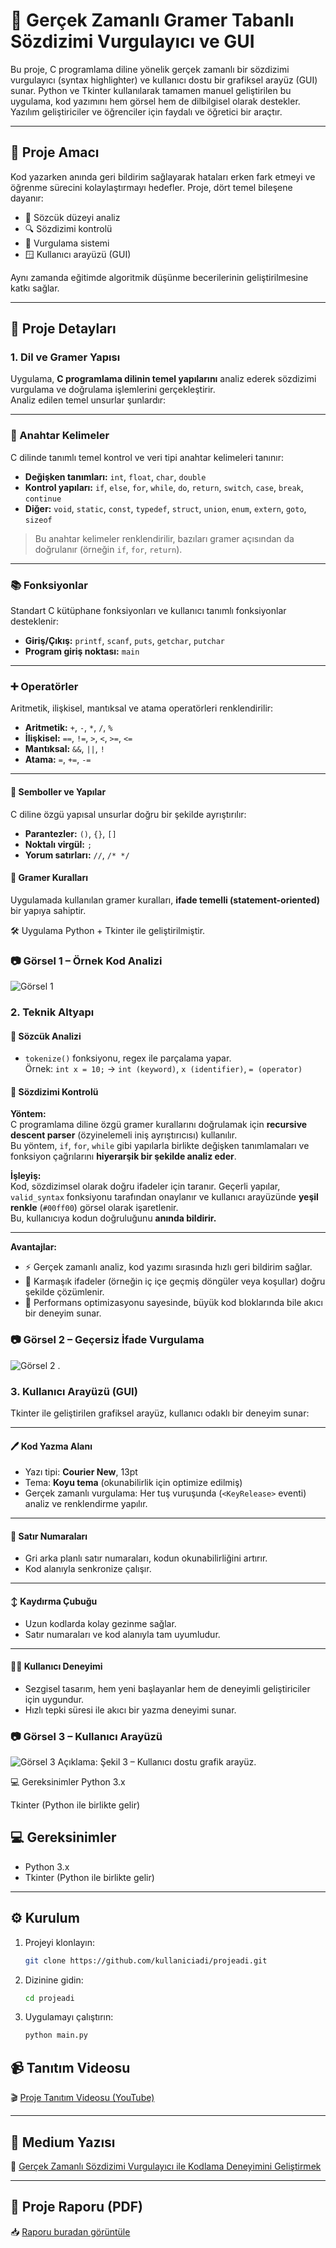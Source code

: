 # 🧠 Gerçek Zamanlı Gramer Tabanlı Sözdizimi Vurgulayıcı ve GUI

Bu proje, C programlama diline yönelik gerçek zamanlı bir sözdizimi vurgulayıcı (syntax highlighter) ve kullanıcı dostu bir grafiksel arayüz (GUI) sunar. Python ve Tkinter kullanılarak tamamen manuel geliştirilen bu uygulama, kod yazımını hem görsel hem de dilbilgisel olarak destekler. Yazılım geliştiriciler ve öğrenciler için faydalı ve öğretici bir araçtır.

---

## 🎯 Proje Amacı

Kod yazarken anında geri bildirim sağlayarak hataları erken fark etmeyi ve öğrenme sürecini kolaylaştırmayı hedefler. Proje, dört temel bileşene dayanır:

- 🧩 Sözcük düzeyi analiz
- 🔍 Sözdizimi kontrolü
- 🎨 Vurgulama sistemi
- 🪟 Kullanıcı arayüzü (GUI)

Aynı zamanda eğitimde algoritmik düşünme becerilerinin geliştirilmesine katkı sağlar.

---

## 🔧 Proje Detayları

### 1. Dil ve Gramer Yapısı

Uygulama, **C programlama dilinin temel yapılarını** analiz ederek sözdizimi vurgulama ve doğrulama işlemlerini gerçekleştirir.  
Analiz edilen temel unsurlar şunlardır:

---
### 🧩 Anahtar Kelimeler

C dilinde tanımlı temel kontrol ve veri tipi anahtar kelimeleri tanınır:

- **Değişken tanımları:** `int`, `float`, `char`, `double`
- **Kontrol yapıları:** `if`, `else`, `for`, `while`, `do`, `return`, `switch`, `case`, `break`, `continue`
- **Diğer:** `void`, `static`, `const`, `typedef`, `struct`, `union`, `enum`, `extern`, `goto`, `sizeof`

> Bu anahtar kelimeler renklendirilir, bazıları gramer açısından da doğrulanır (örneğin `if`, `for`, `return`).

---

### 📚 Fonksiyonlar

Standart C kütüphane fonksiyonları ve kullanıcı tanımlı fonksiyonlar desteklenir:

- **Giriş/Çıkış:** `printf`, `scanf`, `puts`, `getchar`, `putchar`
- **Program giriş noktası:** `main`


---

### ➕ Operatörler

Aritmetik, ilişkisel, mantıksal ve atama operatörleri renklendirilir:

- **Aritmetik:** `+`, `-`, `*`, `/`, `%`
- **İlişkisel:** `==`, `!=`, `>`, `<`, `>=`, `<=`
- **Mantıksal:** `&&`, `||`, `!`
- **Atama:** `=`, `+=`, `-=`

---

#### 🧱 Semboller ve Yapılar

C diline özgü yapısal unsurlar doğru bir şekilde ayrıştırılır:

- **Parantezler:** `()`, `{}`, `[]`  
- **Noktalı virgül:** `;`  
- **Yorum satırları:** `//`, `/* */`
#### 📐 Gramer Kuralları

Uygulamada kullanılan gramer kuralları, **ifade temelli (statement-oriented)** bir yapıya sahiptir.

🛠️ Uygulama Python + Tkinter ile geliştirilmiştir.

### 📷 Görsel 1 – Örnek Kod Analizi  
![Görsel 1](screenshots/main.png)


### 2. Teknik Altyapı

#### 🔹 Sözcük Analizi

- `tokenize()` fonksiyonu, regex ile parçalama yapar.  
Örnek: `int x = 10;` → `int (keyword)`, `x (identifier)`, `= (operator)`
#### 🔹 Sözdizimi Kontrolü

**Yöntem:**  
C programlama diline özgü gramer kurallarını doğrulamak için **recursive descent parser** (özyinelemeli iniş ayrıştırıcısı) kullanılır.  
Bu yöntem, `if`, `for`, `while` gibi yapılarla birlikte değişken tanımlamaları ve fonksiyon çağrılarını **hiyerarşik bir şekilde analiz eder**.

**İşleyiş:**  
Kod, sözdizimsel olarak doğru ifadeler için taranır. Geçerli yapılar, `valid_syntax` fonksiyonu tarafından onaylanır ve kullanıcı arayüzünde **yeşil renkle** (`#00ff00`) görsel olarak işaretlenir.  
Bu, kullanıcıya kodun doğruluğunu **anında bildirir.**

---

**Avantajlar:**

- ⚡ Gerçek zamanlı analiz, kod yazımı sırasında hızlı geri bildirim sağlar.  
- 🔄 Karmaşık ifadeler (örneğin iç içe geçmiş döngüler veya koşullar) doğru şekilde çözümlenir.  
- 🚀 Performans optimizasyonu sayesinde, büyük kod bloklarında bile akıcı bir deneyim sunar.


### 📷 Görsel 2 – Geçersiz İfade Vurgulama  
![Görsel 2](screenshots/invalid.png)
.

### 3. Kullanıcı Arayüzü (GUI)

Tkinter ile geliştirilen grafiksel arayüz, kullanıcı odaklı bir deneyim sunar:

---

#### 🖊️ Kod Yazma Alanı

- Yazı tipi: **Courier New**, 13pt  
- Tema: **Koyu tema** (okunabilirlik için optimize edilmiş)  
- Gerçek zamanlı vurgulama: Her tuş vuruşunda (`<KeyRelease>` eventi) analiz ve renklendirme yapılır.

---

#### 🔢 Satır Numaraları

- Gri arka planlı satır numaraları, kodun okunabilirliğini artırır.  
- Kod alanıyla senkronize çalışır.

---

#### ↕️ Kaydırma Çubuğu

- Uzun kodlarda kolay gezinme sağlar.  
- Satır numaraları ve kod alanıyla tam uyumludur.

---

#### 👨‍💻 Kullanıcı Deneyimi

- Sezgisel tasarım, hem yeni başlayanlar hem de deneyimli geliştiriciler için uygundur.  
- Hızlı tepki süresi ile akıcı bir yazma deneyimi sunar.



### 📷 Görsel 3 – Kullanıcı Arayüzü  
![Görsel 3](screenshots/gui.png)
Açıklama: Şekil 3 – Kullanıcı dostu grafik arayüz.

💻 Gereksinimler
Python 3.x

Tkinter (Python ile birlikte gelir)

## 💻 Gereksinimler

- Python 3.x  
- Tkinter (Python ile birlikte gelir)

---

## ⚙️ Kurulum

1. Projeyi klonlayın:
   ```bash
   git clone https://github.com/kullaniciadi/projeadi.git
2. Dizinine gidin:
   ```bash
   cd projeadi
3. Uygulamayı çalıştırın:
   ```bash
   python main.py


## 📹 Tanıtım Videosu

🎬 [Proje Tanıtım Videosu (YouTube)](https://www.youtube.com/watch?v=kj4glbgZY0Y)

---

## 📝 Medium Yazısı

📄 [Gerçek Zamanlı Sözdizimi Vurgulayıcı ile Kodlama Deneyimini Geliştirmek](https://medium.com/@goralfatih2/ger%C3%A7ek-zamanl%C4%B1-s%C3%B6zdizimi-vurgulay%C4%B1c%C4%B1-ile-kodlama-deneyimini-geli%C5%9Ftirmek-49d7705ad1f4)

---

## 📄 Proje Raporu (PDF)

📥 [Raporu buradan görüntüle](./RAPOR.pdf)

